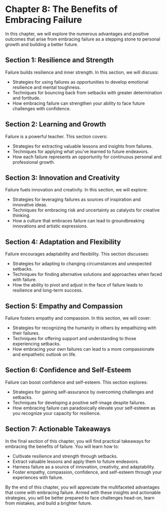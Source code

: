 Chapter 8: The Benefits of Embracing Failure
============================================

In this chapter, we will explore the numerous advantages and positive outcomes that arise from embracing failure as a stepping stone to personal growth and building a better future.

Section 1: Resilience and Strength
----------------------------------

Failure builds resilience and inner strength. In this section, we will discuss:

* Strategies for using failures as opportunities to develop emotional resilience and mental toughness.
* Techniques for bouncing back from setbacks with greater determination and fortitude.
* How embracing failure can strengthen your ability to face future challenges with confidence.

Section 2: Learning and Growth
------------------------------

Failure is a powerful teacher. This section covers:

* Strategies for extracting valuable lessons and insights from failures.
* Techniques for applying what you've learned to future endeavors.
* How each failure represents an opportunity for continuous personal and professional growth.

Section 3: Innovation and Creativity
------------------------------------

Failure fuels innovation and creativity. In this section, we will explore:

* Strategies for leveraging failures as sources of inspiration and innovative ideas.
* Techniques for embracing risk and uncertainty as catalysts for creative thinking.
* How a culture that embraces failure can lead to groundbreaking innovations and artistic expressions.

Section 4: Adaptation and Flexibility
-------------------------------------

Failure encourages adaptability and flexibility. This section discusses:

* Strategies for adapting to changing circumstances and unexpected setbacks.
* Techniques for finding alternative solutions and approaches when faced with failure.
* How the ability to pivot and adjust in the face of failure leads to resilience and long-term success.

Section 5: Empathy and Compassion
---------------------------------

Failure fosters empathy and compassion. In this section, we will cover:

* Strategies for recognizing the humanity in others by empathizing with their failures.
* Techniques for offering support and understanding to those experiencing setbacks.
* How embracing your own failures can lead to a more compassionate and empathetic outlook on life.

Section 6: Confidence and Self-Esteem
-------------------------------------

Failure can boost confidence and self-esteem. This section explores:

* Strategies for gaining self-assurance by overcoming challenges and setbacks.
* Techniques for developing a positive self-image despite failures.
* How embracing failure can paradoxically elevate your self-esteem as you recognize your capacity for resilience.

Section 7: Actionable Takeaways
-------------------------------

In the final section of this chapter, you will find practical takeaways for embracing the benefits of failure. You will learn how to:

* Cultivate resilience and strength through setbacks.
* Extract valuable lessons and apply them to future endeavors.
* Harness failure as a source of innovation, creativity, and adaptability.
* Foster empathy, compassion, confidence, and self-esteem through your experiences with failure.

By the end of this chapter, you will appreciate the multifaceted advantages that come with embracing failure. Armed with these insights and actionable strategies, you will be better prepared to face challenges head-on, learn from mistakes, and build a brighter future.
